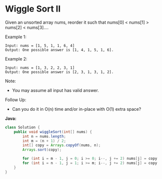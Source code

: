 # Wiggle Sort II

Given an unsorted array nums, reorder it such that nums[0] < nums[1] > nums[2] < nums[3]....

Example 1:

    Input: nums = [1, 5, 1, 1, 6, 4]
    Output: One possible answer is [1, 4, 1, 5, 1, 6].

Example 2:

    Input: nums = [1, 3, 2, 2, 3, 1]
    Output: One possible answer is [2, 3, 1, 3, 1, 2].

Note:
- You may assume all input has valid answer.

Follow Up:
- Can you do it in O(n) time and/or in-place with O(1) extra space?

**Java:**
```java
class Solution {
    public void wiggleSort(int[] nums) {
        int n = nums.length;
        int m = (n + 1) / 2;
        int[] copy = Arrays.copyOf(nums, n);
        Arrays.sort(copy);

        for (int i = m - 1, j = 0; i >= 0; i--, j += 2) nums[j] = copy[i];
        for (int i = n - 1, j = 1; i >= m; i--, j += 2) nums[j] = copy[i];
    }
}
```
